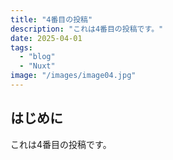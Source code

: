 ```yaml
---
title: "4番目の投稿"
description: "これは4番目の投稿です。"
date: 2025-04-01
tags: 
  - "blog"
  - "Nuxt"
image: "/images/image04.jpg"
---
```


## はじめに

これは4番目の投稿です。